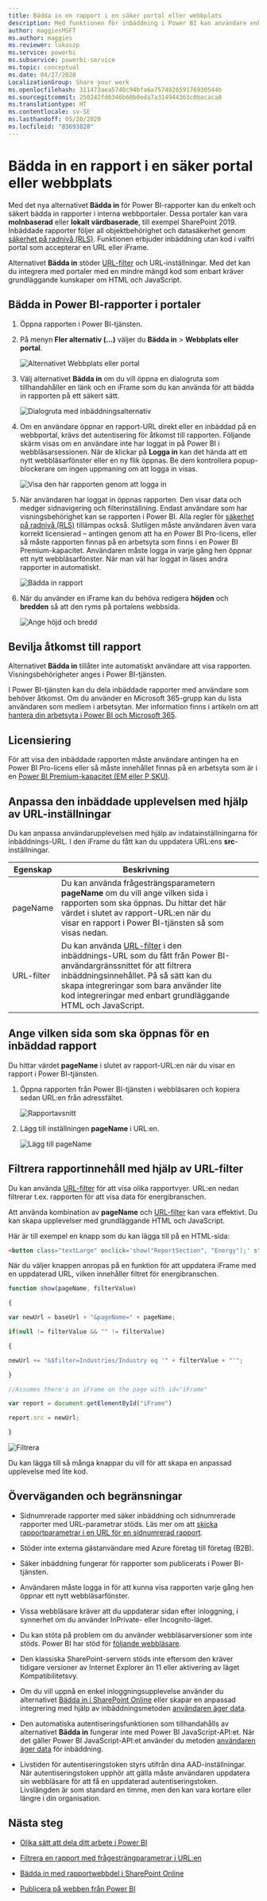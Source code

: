 ```yaml
---
title: Bädda in en rapport i en säker portal eller webbplats
description: Med funktionen för inbäddning i Power BI kan användare enkelt och säkert bädda in rapporter i interna webbportaler.
author: maggiesMSFT
ms.author: maggies
ms.reviewer: lukaszp
ms.service: powerbi
ms.subservice: powerbi-service
ms.topic: conceptual
ms.date: 04/27/2020
LocalizationGroup: Share your work
ms.openlocfilehash: 311473aea5748c94bfa6a757482659176930544b
ms.sourcegitcommit: 250242fd6346b60b0eda7a314944363c0bacaca8
ms.translationtype: HT
ms.contentlocale: sv-SE
ms.lasthandoff: 05/20/2020
ms.locfileid: "83693828"
---
```

# <a name="embed-a-report-in-a-secure-portal-or-website"></a>Bädda in en rapport i en säker portal eller webbplats

Med det nya alternativet **Bädda in** för Power BI-rapporter kan du enkelt och säkert bädda in rapporter i interna webbportaler. Dessa portaler kan vara **molnbaserad** eller **lokalt värdbaserade**, till exempel SharePoint 2019. Inbäddade rapporter följer all objektbehörighet och datasäkerhet genom [säkerhet på radnivå (RLS)](../admin/service-admin-rls.md). Funktionen erbjuder inbäddning utan kod i valfri portal som accepterar en URL eller iFrame. 

Alternativet **Bädda in** stöder [URL-filter](service-url-filters.md) och URL-inställningar. Med det kan du integrera med portaler med en mindre mängd kod som enbart kräver grundläggande kunskaper om HTML och JavaScript.

## <a name="how-to-embed-power-bi-reports-into-portals"></a>Bädda in Power BI-rapporter i portaler

1. Öppna rapporten i Power BI-tjänsten.

2. På menyn **Fler alternativ (...)** väljer du **Bädda in** >  **Webbplats eller portal**.

    ![Alternativet Webbplats eller portal](media/service-embed-secure/power-bi-more-options-website.png)

2. Välj alternativet **Bädda in** om du vill öppna en dialogruta som tillhandahåller en länk och en iFrame som du kan använda för att bädda in rapporten på ett säkert sätt.

    ![Dialogruta med inbäddningsalternativ](media/service-embed-secure/secure-embed-code-dialog.png)

3. Om en användare öppnar en rapport-URL direkt eller en inbäddad på en webbportal, krävs det autentisering för åtkomst till rapporten. Följande skärm visas om en användare inte har loggat in på Power BI i webbläsarsessionen. När de klickar på **Logga in** kan det hända att ett nytt webbläsarfönster eller en ny flik öppnas. Be dem kontrollera popup-blockerare om ingen uppmaning om att logga in visas.

    ![Visa den här rapporten genom att logga in](media/service-embed-secure/secure-embed-sign-in.png)

4. När användaren har loggat in öppnas rapporten. Den visar data och medger sidnavigering och filterinställning. Endast användare som har visningsbehörighet kan se rapporten i Power BI. Alla regler för [säkerhet på radnivå (RLS)](../admin/service-admin-rls.md) tillämpas också. Slutligen måste användaren även vara korrekt licensierad – antingen genom att ha en Power BI Pro-licens, eller så måste rapporten finnas på en arbetsyta som finns i en Power BI Premium-kapacitet. Användaren måste logga in varje gång hen öppnar ett nytt webbläsarfönster. När man väl har loggat in läses andra rapporter in automatiskt.

    ![Bädda in rapport](media/service-embed-secure/secure-embed-report.png)

5. När du använder en iFrame kan du behöva redigera **höjden** och **bredden** så att den ryms på portalens webbsida.

    ![Ange höjd och bredd](media/service-embed-secure/secure-embed-size.png)

## <a name="granting-report-access"></a>Bevilja åtkomst till rapport

Alternativet **Bädda in** tillåter inte automatiskt användare att visa rapporten. Visningsbehörigheter anges i Power BI-tjänsten.

I Power BI-tjänsten kan du dela inbäddade rapporter med användare som behöver åtkomst. Om du använder en Microsoft 365-grupp kan du lista användaren som medlem i arbetsytan. Mer information finns i artikeln om att [hantera din arbetsyta i Power BI och Microsoft 365](service-manage-app-workspace-in-power-bi-and-office-365.md).

## <a name="licensing"></a>Licensiering

För att visa den inbäddade rapporten måste användare antingen ha en Power BI Pro-licens eller så måste innehållet finnas på en arbetsyta som är i en [Power BI Premium-kapacitet (EM eller P SKU)](../admin/service-admin-premium-purchase.md).

## <a name="customize-your-embed-experience-using-url-settings"></a>Anpassa den inbäddade upplevelsen med hjälp av URL-inställningar

Du kan anpassa användarupplevelsen med hjälp av indatainställningarna för inbäddnings-URL. I den iFrame du fått kan du uppdatera URL:ens **src**-inställningar.

| Egenskap  | Beskrivning  |  |  |  |
|--------------|-----------------------------------------------------------------------------------------------------------------------------------------------------------------------------------------------------------------------|---|---|---|
| pageName  | Du kan använda frågesträngsparametern **pageName** om du vill ange vilken sida i rapporten som ska öppnas. Du hittar det här värdet i slutet av rapport-URL:en när du visar en rapport i Power BI-tjänsten så som visas nedan. |  |  |  |
| URL-filter  | Du kan använda [URL-filter](service-url-filters.md) i den inbäddnings-URL som du fått från Power BI-användargränssnittet för att filtrera inbäddningsinnehållet. På så sätt kan du skapa integreringar som bara använder lite kod integreringar med enbart grundläggande HTML och JavaScript.  |  |  |  |

## <a name="set-which-page-opens-for-an-embedded-report"></a>Ange vilken sida som ska öppnas för en inbäddad rapport 

Du hittar värdet **pageName** i slutet av rapport-URL:en när du visar en rapport i Power BI-tjänsten.

1. Öppna rapporten från Power BI-tjänsten i webbläsaren och kopiera sedan URL:en från adressfältet.

    ![Rapportavsnitt](media/service-embed-secure/secure-embed-report-section.png)

2. Lägg till inställningen **pageName** i URL:en.

    ![Lägg till pageName](media/service-embed-secure/secure-embed-append-page-name.png)

## <a name="filter-report-content-using-url-filters"></a>Filtrera rapportinnehåll med hjälp av URL-filter 

Du kan använda [URL-filter](service-url-filters.md) för att visa olika rapportvyer. URL:en nedan filtrerar t.ex. rapporten för att visa data för energibranschen.

Att använda kombination av **pageName** och [URL-filter](service-url-filters.md) kan vara effektivt. Du kan skapa upplevelser med grundläggande HTML och JavaScript.

Här är till exempel en knapp som du kan lägga till på en HTML-sida:

```html
<button class="textLarge" onclick='show("ReportSection", "Energy");' style="display: inline-block;">Show Energy</button>
```

När du väljer knappen anropas på en funktion för att uppdatera iFrame med en uppdaterad URL, vilken innehåller filtret för energibranschen.

```javascript
function show(pageName, filterValue)

{

var newUrl = baseUrl + "&pageName=" + pageName;

if(null != filterValue && "" != filterValue)

{

newUrl += "&$filter=Industries/Industry eq '" + filterValue + "'";

}

//Assumes there's an iFrame on the page with id="iFrame"

var report = document.getElementById("iFrame")

report.src = newUrl;

}
```

![Filtrera](media/service-embed-secure/secure-embed-filter.png)

Du kan lägga till så många knappar du vill för att skapa en anpassad upplevelse med lite kod. 

## <a name="considerations-and-limitations"></a>Överväganden och begränsningar

* Sidnumrerade rapporter med säker inbäddning och sidnumrerade rapporter med URL-parametrar stöds. Läs mer om att [skicka rapportparametrar i en URL för en sidnumrerad rapport](../paginated-reports/report-builder-url-pass-parameters.md).

* Stöder inte externa gästanvändare med Azure företag till företag (B2B).

* Säker inbäddning fungerar för rapporter som publicerats i Power BI-tjänsten.

* Användaren måste logga in för att kunna visa rapporten varje gång hen öppnar ett nytt webbläsarfönster.

* Vissa webbläsare kräver att du uppdaterar sidan efter inloggning, i synnerhet om du använder InPrivate- eller Incognito-läget.

* Du kan stöta på problem om du använder webbläsarversioner som inte stöds. Power BI har stöd för [följande webbläsare](../fundamentals/power-bi-browsers.md).

* Den klassiska SharePoint-servern stöds inte eftersom den kräver tidigare versioner av Internet Explorer än 11 eller aktivering av läget Kompatibilitetsvy.

* Om du vill uppnå en enkel inloggningsupplevelse använder du alternativet [Bädda in i SharePoint Online](service-embed-report-spo.md) eller skapar en anpassad integrering med hjälp av inbäddningsmetoden [användaren äger data](../developer/embedded/embed-sample-for-your-organization.md). 

* Den automatiska autentiseringsfunktionen som tillhandahålls av alternativet **Bädda in** fungerar inte med Power BI JavaScript-API:et. När det gäller Power BI JavaScript-API:et använder du metoden [användaren äger data](../developer/embedded/embed-sample-for-your-organization.md) för inbäddning. 

* Livstiden för autentiseringstoken styrs utifrån dina AAD-inställningar. När autentiseringstoken upphör att gälla måste användaren uppdatera sin webbläsare för att få en uppdaterad autentiseringstoken. Livslängden är som standard en timme, men den kan vara kortare eller längre i din organisation.

## <a name="next-steps"></a>Nästa steg

* [Olika sätt att dela ditt arbete i Power BI](service-how-to-collaborate-distribute-dashboards-reports.md)

* [Filtrera en rapport med frågesträngparametrar i URL:en](service-url-filters.md)

* [Bädda in med rapportwebbdel i SharePoint Online](service-embed-report-spo.md)

* [Publicera på webben från Power BI](service-publish-to-web.md)
